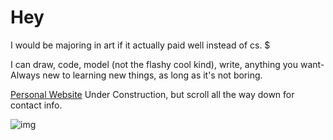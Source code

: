 # Hey

I would be majoring in art if it actually paid well instead of cs. $ 

I can draw, code, model (not the flashy cool kind), write, anything you want- Always new to learning new things, as long as it's not boring.

[Personal Website](https://www.shokkunn.art/) Under Construction, but scroll all the way down for contact info.

![img](https://i.imgur.com/9K2clnw.png)


